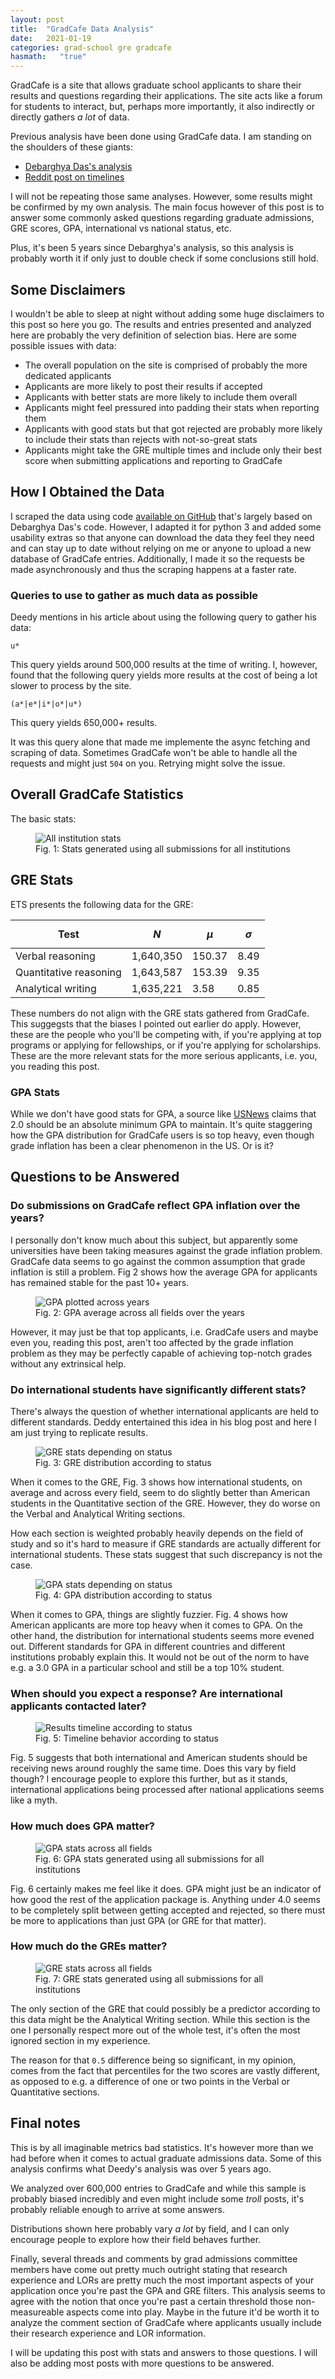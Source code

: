```yaml
---
layout: post
title:  "GradCafe Data Analysis"
date:   2021-01-19
categories: grad-school gre gradcafe
hasmath:   "true"
---
```


GradCafe is a site that allows graduate school applicants to share their results and questions regarding their applications. The site acts like a forum for students to interact, but, perhaps more importantly, it also indirectly or directly gathers *a lot* of data.

Previous analysis have been done using GradCafe data. I am standing on the shoulders of these giants:

* [Debarghya Das's analysis](https://debarghyadas.com/writes/the-grad-school-statistics-we-never-had/)
* [Reddit post on timelines](https://www.reddit.com/r/gradadmissions/comments/7srxxy/decision_timelines_for_particular_universities/)

I will not be repeating those same analyses. However, some results might be confirmed by my own analysis. The main focus however of this post is to answer some commonly asked questions regarding graduate admissions, GRE scores, GPA, international vs national status, etc.

Plus, it's been 5 years since Debarghya's analysis, so this analysis is probably worth it if only just to double check if some conclusions still hold.

## Some Disclaimers

I wouldn't be able to sleep at night without adding some huge disclaimers to this post so here you go. The results and entries presented and analyzed here are probably the very definition of selection bias. Here are some possible issues with data:

* The overall population on the site is comprised of probably the more dedicated applicants
* Applicants are more likely to post their results if accepted
* Applicants with better stats are more likely to include them overall
* Applicants might feel pressured into padding their stats when reporting them
* Applicants with good stats but that got rejected are probably more likely to include their stats than rejects with not-so-great stats
* Applicants might take the GRE multiple times and include only their best score when submitting applications and reporting to GradCafe

## How I Obtained the Data

I scraped the data using code [available on GitHub](https://github.com/jjdelvalle/gradcafe_analysis) that's largely based on Debarghya Das's code. However, I adapted it for python 3 and added some usability extras so that anyone can download the data they feel they need and can stay up to date without relying on me or anyone to upload a new database of GradCafe entries. Additionally, I made it so the requests be made asynchronously and thus the scraping happens at a faster rate.

### Queries to use to gather as much data as possible

Deedy mentions in his article about using the following query to gather his data:

`u*`

This query yields around 500,000 results at the time of writing. I, however, found that the following query yields more results at the cost of being a lot slower to process by the site.

`(a*|e*|i*|o*|u*)`

This query yields 650,000+ results.

It was this query alone that made me implemente the async fetching and scraping of data. Sometimes GradCafe won't be able to handle all the requests and might just `504` on you. Retrying might solve the issue.

## Overall GradCafe Statistics

The basic stats:

<figure>
  <img src="{{site.url}}/assets/All_institutions_phd.png" alt="All institution stats"/>
  <figcaption>Fig. 1: Stats generated using all submissions for all institutions</figcaption>
</figure>

## GRE Stats

ETS presents the following data for the GRE:

| Test | $$N$$ | $$\mu$$ | $$\sigma$$ |
|-------|--------|---------|------|
| Verbal reasoning | 1,640,350 | 150.37 | 8.49 |
| Quantitative reasoning | 1,643,587 | 153.39 | 9.35 |
| Analytical writing | 1,635,221 | 3.58 | 0.85 |

These numbers do not align with the GRE stats gathered from GradCafe. This suggegsts that the biases I pointed out earlier do apply. However, these are the people who you'll be competing with, if you're applying at top programs or applying for fellowships, or if you're applying for scholarships. These are the more relevant stats for the more serious applicants, i.e. you, you reading this post.

### GPA Stats

While we don't have good stats for GPA, a source like [USNews](https://www.usnews.com/education/best-colleges/articles/2019-01-28/what-a-good-college-gpa-is-and-why-it-matters) claims that 2.0 should be an absolute minimum GPA to maintain. It's quite staggering how the GPA distribution for GradCafe users is so top heavy, even though grade inflation has been a clear phenomenon in the US. Or is it?

## Questions to be Answered

### Do submissions on GradCafe reflect GPA inflation over the years?

I personally don't know much about this subject, but apparently some universities have been taking measures against the grade inflation problem. GradCafe data seems to go against the common assumption that grade inflation is still a problem. Fig 2 shows how the average GPA for applicants has remained stable for the past 10+ years.

<figure>
  <img src="{{site.url}}/assets/gpa_inflation.png" alt="GPA plotted across years"/>
  <figcaption>Fig. 2: GPA average across all fields over the years</figcaption>
</figure>

However, it may just be that top applicants, i.e. GradCafe users and maybe even you, reading this post, aren't too affected by the grade inflation problem as they may be perfectly capable of achieving top-notch grades without any extrinsical help.

### Do international students have significantly different stats?

There's always the question of whether international applicants are held to different standards. Deddy entertained this idea in his blog post and here I am just trying to replicate results.

<figure>
  <img src="{{site.url}}/assets/status_gre.png" alt="GRE stats depending on status"/>
  <figcaption>Fig. 3: GRE distribution according to status</figcaption>
</figure>

When it comes to the GRE, Fig. 3 shows how international students, on average and across every field, seem to do slightly better than American students in the Quantitative section of the GRE. However, they do worse on the Verbal and Analytical Writing sections.

How each section is weighted probably heavily depends on the field of study and so it's hard to measure if GRE standards are actually different for international students. These stats suggest that such discrepancy is not the case.

<figure>
  <img src="{{site.url}}/assets/status_gpa.png" alt="GPA stats depending on status"/>
  <figcaption>Fig. 4: GPA distribution according to status</figcaption>
</figure>

When it comes to GPA, things are slightly fuzzier. Fig. 4 shows how American applicants are more top heavy when it comes to GPA. On the other hand, the distribution for international students seems more evened out. Different standards for GPA in different countries and different institutions probably explain this. It would not be out of the norm to have e.g. a 3.0 GPA in a particular school and still be a top 10% student.

### When should you expect a response? Are international applicants contacted later?

<figure>
  <img src="{{site.url}}/assets/status_timelines.png" alt="Results timeline according to status"/>
  <figcaption>Fig. 5: Timeline behavior according to status</figcaption>
</figure>

Fig. 5 suggests that both international and American students should be receiving news around roughly the same time. Does this vary by field though? I encourage people to explore this further, but as it stands, international applications being processed after national applications seems like a myth.

### How much does GPA matter?

<figure>
  <img src="{{site.url}}/assets/all_gpa.png" alt="GPA stats across all fields"/>
  <figcaption>Fig. 6: GPA stats generated using all submissions for all institutions</figcaption>
</figure>

Fig. 6 certainly makes me feel like it does. GPA might just be an indicator of how good the rest of the application package is. Anything under 4.0 seems to be completely split between getting accepted and rejected, so there must be more to applications than just GPA (or GRE for that matter).

### How much do the GREs matter?

<figure>
  <img src="{{site.url}}/assets/all_gre.png" alt="GRE stats across all fields"/>
  <figcaption>Fig. 7: GRE stats generated using all submissions for all institutions</figcaption>
</figure>

The only section of the GRE that could possibly be a predictor according to this data might be the Analytical Writing section. While this section is the one I personally respect more out of the whole test, it's often the most ignored section in my experience.

The reason for that `0.5` difference being so significant, in my opinion, comes from the fact that percentiles for the two scores are vastly different, as opposed to e.g. a difference of one or two points in the Verbal or Quantitative sections.

## Final notes

This is by all imaginable metrics bad statistics. It's however more than we had before when it comes to actual graduate admissions data. Some of this analysis confirms what Deedy's analysis was over 5 years ago.

We analyzed over 600,000 entries to GradCafe and while this sample is probably biased incredibly and even might include some *troll* posts, it's probably reliable enough to arrive at some answers.

Distributions shown here probably vary *a lot* by field, and I can only encourage people to explore how their field behaves further.

Finally, several threads and comments by grad admissions committee members have come out pretty much outright stating that research experience and LORs are pretty much the most important aspects of your application once you're past the GPA and GRE filters. This analysis seems to agree with the notion that once you're past a certain threshold those non-measureable aspects come into play. Maybe in the future it'd be worth it to analyze the comment section of GradCafe where applicants usually include their research experience and LOR information.

I will be updating this post with stats and answers to those questions. I will also be adding most posts with more questions to be answered.


